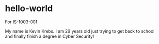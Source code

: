 # hello-world
For IS-1003-001


My name is Kevin Krebs. I am 29 years old just trying to get back to school and finally finish a degree in Cyber Security!
